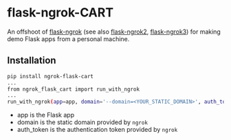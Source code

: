 # flask-ngrok-CART
An offshoot of [flask-ngrok](https://github.com/gstaff/flask-ngrok) (see also [flask-ngrok2](https://github.com/MohamedAliRashad/flask-ngrok2), [flask-ngrok3](https://github.com/Partycode/flask-ngrok3)) for making demo Flask apps from a personal machine.

## Installation

```bash
pip install ngrok-flask-cart
...
from ngrok_flask_cart import run_with_ngrok
...
run_with_ngrok(app=app, domain='--domain=<YOUR_STATIC_DOMAIN>', auth_token='<YOUR_AUTH_TOKEN>')
```

- app is the Flask app 
- domain is the static domain provided by `ngrok` 
- auth_token is the authentication token provided by `ngrok` 




